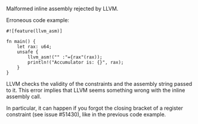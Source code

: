 Malformed inline assembly rejected by LLVM.

Erroneous code example:

```compile_fail,E0668
#![feature(llvm_asm)]

fn main() {
    let rax: u64;
    unsafe {
        llvm_asm!("" :"={rax"(rax));
        println!("Accumulator is: {}", rax);
    }
}
```

LLVM checks the validity of the constraints and the assembly string passed to
it. This error implies that LLVM seems something wrong with the inline
assembly call.

In particular, it can happen if you forgot the closing bracket of a register
constraint (see issue #51430), like in the previous code example.
